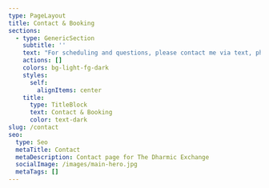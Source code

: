 ```yaml
---
type: PageLayout
title: Contact & Booking
sections:
  - type: GenericSection
    subtitle: ''
    text: "For scheduling and questions, please contact me via text, phone call or email.\_\n\nPhone: (213) 464-2920\n\nEmail: <thedharmicexchange@gmail.com>\n\nI look foward to hearing from you,\_\n\nBen\n"
    actions: []
    colors: bg-light-fg-dark
    styles:
      self:
        alignItems: center
    title:
      type: TitleBlock
      text: Contact & Booking
      color: text-dark
slug: /contact
seo:
  type: Seo
  metaTitle: Contact
  metaDescription: Contact page for The Dharmic Exchange
  socialImage: /images/main-hero.jpg
  metaTags: []
---
```

